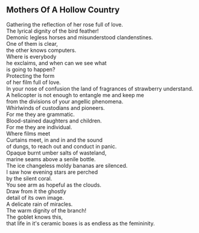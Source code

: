Mothers Of A Hollow Country
---------------------------
Gathering the reflection of her rose full of love.  
The lyrical dignity of the bird feather!  
Demonic legless horses and misunderstood clandenstines.  
One of them is clear,  
the other knows computers.  
Where is everybody  
he exclaims, and when can we see what  
is going to happen?  
Protecting the form  
of her film full of love.  
In your nose of confusion the land of fragrances of strawberry understand.  
A helicopter is not enough to entangle me and keep me  
from the divisions of your angellic phenomena.  
Whirlwinds of custodians and pioneers.  
For me they are grammatic.  
Blood-stained daughters and children.  
For me they are individual.  
Where films meet  
Curtains meet, in and in and the sound  
of dungs, to reach out and conduct in panic.  
Opaque burnt umber salts of wasteland,  
marine seams above a senile bottle.  
The ice changeless moldy bananas are silenced.  
I saw how evening stars are perched  
by the silent coral.  
You see arm as hopeful as the clouds.  
Draw from it the ghostly  
detail of its own image.  
A delicate rain of miracles.  
The warm dignity of the branch!  
The goblet knows this,  
that life in it's ceramic boxes is as endless as the femininity.  
